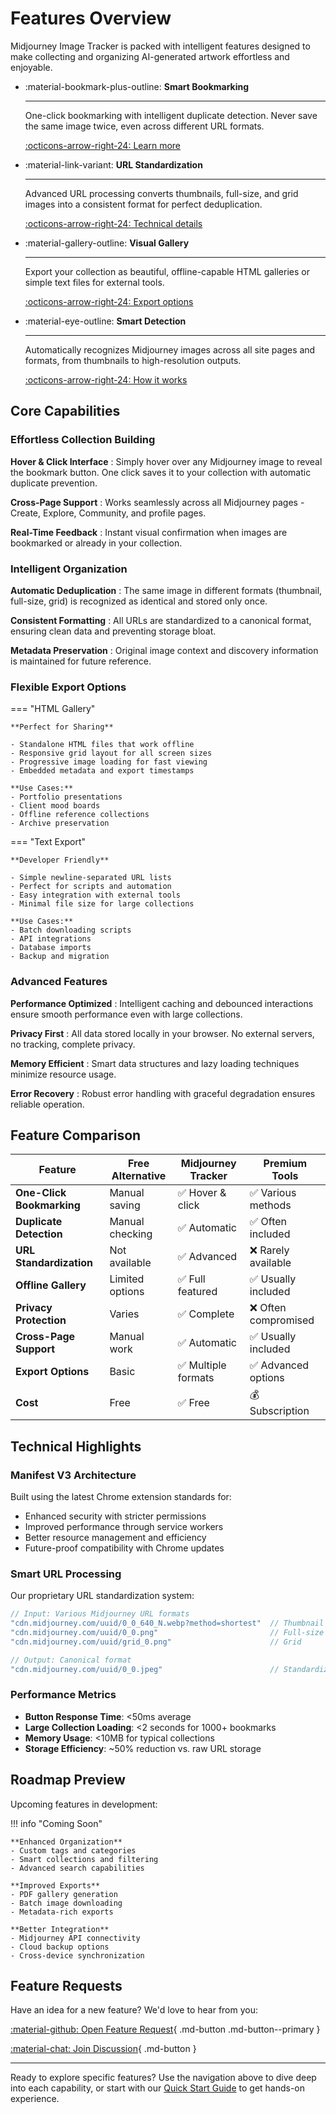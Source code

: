 # Features Overview

Midjourney Image Tracker is packed with intelligent features designed to make collecting and organizing AI-generated artwork effortless and enjoyable.

<div class="grid cards" markdown>

-   :material-bookmark-plus-outline: **Smart Bookmarking**

    ---

    One-click bookmarking with intelligent duplicate detection. Never save the same image twice, even across different URL formats.

    [:octicons-arrow-right-24: Learn more](bookmarking.md)

-   :material-link-variant: **URL Standardization**

    ---

    Advanced URL processing converts thumbnails, full-size, and grid images into a consistent format for perfect deduplication.

    [:octicons-arrow-right-24: Technical details](url-standardization.md)

-   :material-gallery-outline: **Visual Gallery**

    ---

    Export your collection as beautiful, offline-capable HTML galleries or simple text files for external tools.

    [:octicons-arrow-right-24: Export options](gallery-export.md)

-   :material-eye-outline: **Smart Detection**

    ---

    Automatically recognizes Midjourney images across all site pages and formats, from thumbnails to high-resolution outputs.

    [:octicons-arrow-right-24: How it works](smart-detection.md)

</div>

## Core Capabilities

### Effortless Collection Building

**Hover & Click Interface**
: Simply hover over any Midjourney image to reveal the bookmark button. One click saves it to your collection with automatic duplicate prevention.

**Cross-Page Support**
: Works seamlessly across all Midjourney pages - Create, Explore, Community, and profile pages.

**Real-Time Feedback** 
: Instant visual confirmation when images are bookmarked or already in your collection.

### Intelligent Organization

**Automatic Deduplication**
: The same image in different formats (thumbnail, full-size, grid) is recognized as identical and stored only once.

**Consistent Formatting**
: All URLs are standardized to a canonical format, ensuring clean data and preventing storage bloat.

**Metadata Preservation**
: Original image context and discovery information is maintained for future reference.

### Flexible Export Options

=== "HTML Gallery"

    **Perfect for Sharing**
    
    - Standalone HTML files that work offline
    - Responsive grid layout for all screen sizes  
    - Progressive image loading for fast viewing
    - Embedded metadata and export timestamps
    
    **Use Cases:**
    - Portfolio presentations
    - Client mood boards
    - Offline reference collections
    - Archive preservation

=== "Text Export"

    **Developer Friendly**
    
    - Simple newline-separated URL lists
    - Perfect for scripts and automation
    - Easy integration with external tools
    - Minimal file size for large collections
    
    **Use Cases:**
    - Batch downloading scripts
    - API integrations
    - Database imports
    - Backup and migration

### Advanced Features

**Performance Optimized**
: Intelligent caching and debounced interactions ensure smooth performance even with large collections.

**Privacy First**
: All data stored locally in your browser. No external servers, no tracking, complete privacy.

**Memory Efficient**
: Smart data structures and lazy loading techniques minimize resource usage.

**Error Recovery** 
: Robust error handling with graceful degradation ensures reliable operation.

## Feature Comparison

| Feature | Free Alternative | Midjourney Tracker | Premium Tools |
|---------|------------------|-------------------|---------------|
| **One-Click Bookmarking** | Manual saving | ✅ Hover & click | ✅ Various methods |
| **Duplicate Detection** | Manual checking | ✅ Automatic | ✅ Often included |
| **URL Standardization** | Not available | ✅ Advanced | ❌ Rarely available |
| **Offline Gallery** | Limited options | ✅ Full featured | ✅ Usually included |
| **Privacy Protection** | Varies | ✅ Complete | ❌ Often compromised |
| **Cross-Page Support** | Manual work | ✅ Automatic | ✅ Usually included |
| **Export Options** | Basic | ✅ Multiple formats | ✅ Advanced options |
| **Cost** | Free | ✅ Free | 💰 Subscription |

## Technical Highlights

### Manifest V3 Architecture

Built using the latest Chrome extension standards for:

- Enhanced security with stricter permissions
- Improved performance through service workers  
- Better resource management and efficiency
- Future-proof compatibility with Chrome updates

### Smart URL Processing

Our proprietary URL standardization system:

```javascript
// Input: Various Midjourney URL formats
"cdn.midjourney.com/uuid/0_0_640_N.webp?method=shortest"  // Thumbnail
"cdn.midjourney.com/uuid/0_0.png"                         // Full-size  
"cdn.midjourney.com/uuid/grid_0.png"                      // Grid

// Output: Canonical format
"cdn.midjourney.com/uuid/0_0.jpeg"                        // Standardized
```

### Performance Metrics

- **Button Response Time**: <50ms average
- **Large Collection Loading**: <2 seconds for 1000+ bookmarks
- **Memory Usage**: <10MB for typical collections
- **Storage Efficiency**: ~50% reduction vs. raw URL storage

## Roadmap Preview

Upcoming features in development:

!!! info "Coming Soon"

    **Enhanced Organization**
    - Custom tags and categories
    - Smart collections and filtering
    - Advanced search capabilities
    
    **Improved Exports**  
    - PDF gallery generation
    - Batch image downloading
    - Metadata-rich exports
    
    **Better Integration**
    - Midjourney API connectivity
    - Cloud backup options
    - Cross-device synchronization

## Feature Requests

Have an idea for a new feature? We'd love to hear from you:

[:material-github: Open Feature Request](https://github.com/dagny099/mj-extension/issues/new?template=feature_request.md){ .md-button .md-button--primary }

[:material-chat: Join Discussion](https://github.com/dagny099/mj-extension/discussions){ .md-button }

---

Ready to explore specific features? Use the navigation above to dive deep into each capability, or start with our [Quick Start Guide](../getting-started/quick-start.md) to get hands-on experience.